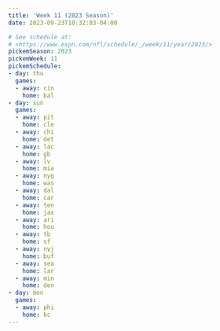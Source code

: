```yaml
---
title: 'Week 11 (2023 Season)'
date: 2023-09-23T10:32:03-04:00

# See schedule at:
# <https://www.espn.com/nfl/schedule/_/week/11/year/2023/>
pickemSeason: 2023
pickemWeek: 11
pickemSchedule:
- day: thu
  games:
  - away: cin
    home: bal
- day: sun
  games:
  - away: pit
    home: cle
  - away: chi
    home: det
  - away: lac
    home: gb
  - away: lv
    home: mia
  - away: nyg
    home: was
  - away: dal
    home: car
  - away: ten
    home: jax
  - away: ari
    home: hou
  - away: tb
    home: sf
  - away: nyj
    home: buf
  - away: sea
    home: lar
  - away: min
    home: den
- day: mon
  games:
  - away: phi
    home: kc
---
```

